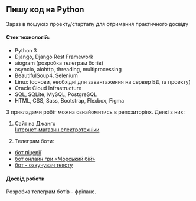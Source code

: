<h2> Пишу код на Python</h2>
Зараз в пошуках проекту/стартапу для отримання практичного досвіду

#### Стек технологій:
- Python 3
- Django, Django Rest Framework
- aiogram (розробка телеграм ботів)
- asyncio, aiohttp, threading, multiprocessing 
- BeautifulSoup4, Selenium
- Linux (основи, необхідні для завантаження на сервер БД та проекту)
- Oracle Cloud Infrastructure
- SQL, SQLite, MySQL, PostgreSQL 
- HTML, CSS, Sass, Bootstrap, Flexbox, Figma

З прикладами робіт можна ознайомитись в репозиторіях. Деякі з них:
1. Сайт на Джанго<br>
[Інтернет-магазин електротехніки](http://141.144.242.171/)

2. Телеграм боти:
- [бот піцерії](https://t.me/shop_python_bot)
- [бот онлайн гри «Морський бій»](https://t.me/morskoi_boy_pythonbot) 
- [бот - озвучувач тексту](https://t.me/speak_python_bot) 

#### Досвід роботи

Розробка телеграм ботів - фріланс.


